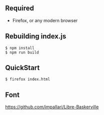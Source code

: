 ## Required

- Firefox, or any modern browser


## Rebuilding index.js

```console
$ npm install
$ npm run build
```

## QuickStart

```console
$ firefox index.html
```

## Font

https://github.com/impallari/Libre-Baskerville